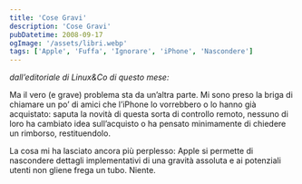 ```yaml
---
title: 'Cose Gravi'
description: 'Cose Gravi'
pubDatetime: 2008-09-17
ogImage: '/assets/libri.webp'
tags: ['Apple', 'Fuffa', 'Ignorare', 'iPhone', 'Nascondere']
---
```


*dall’editoriale di Linux&Co di questo mese:*

Ma il vero (e grave) problema sta da un’altra parte. Mi sono preso la briga di chiamare un po’ di amici che l’iPhone lo vorrebbero o lo hanno già acquistato: saputa la novità di questa sorta di controllo remoto, nessuno di loro ha cambiato idea sull’acquisto o ha pensato minimamente di chiedere un rimborso, restituendolo.

La cosa mi ha lasciato ancora più perplesso: Apple si permette di nascondere dettagli implementativi di una gravità assoluta e ai potenziali utenti non gliene frega un tubo. Niente.
